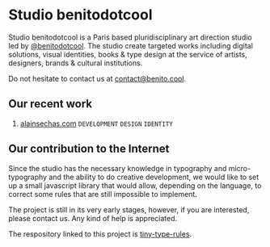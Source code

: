 # Studio benitodotcool

Studio benitodotcool is a Paris based pluridisciplinary art direction studio led by  [@benitodotcool](https://www.instagram.com/benitodotcool/). The studio create targeted works including digital solutions, visual identities, books & type design at the service of artists, designers, brands & cultural institutions.

Do not hesitate to contact us at [contact@benito.cool](mailto:tellmewhat@benito.cool).

## Our recent work

 1. [alainsechas.com](https://www.alainsechas.com/)
    `DEVELOPMENT` `DESIGN` `IDENTITY`


## Our contribution to the Internet
Since the studio has the necessary knowledge in typography and micro-typography and the ability to do creative development, we would like to set up a small javascript library that would allow, depending on the language, to correct some rules that are still impossible to implement.

The project is still in its very early stages, however, if you are interested, please contact us.
Any kind of help is appreciated.

The respository linked to this project is [tiny-type-rules](https://github.com/benitodotcool/tiny-type-rules).
